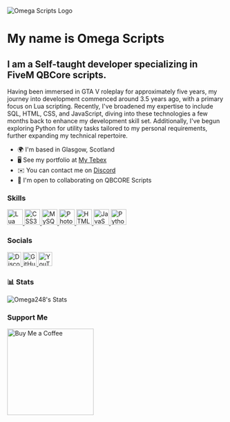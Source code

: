 ![Omega Scripts Logo](https://user-images.githubusercontent.com/18350557/176309783-0785949b-9127-417c-8b55-ab5a4333674e.gif)

# My name is Omega Scripts

## I am a Self-taught developer specializing in FiveM QBCore scripts.



Having been immersed in GTA V roleplay for approximately five years, my journey into development commenced around 3.5 years ago, with a primary focus on Lua scripting. Recently, I've broadened my expertise to include SQL, HTML, CSS, and JavaScript, diving into these technologies a few months back to enhance my development skill set. Additionally, I've begun exploring Python for utility tasks tailored to my personal requirements, further expanding my technical repertoire.

* 🌍  I'm based in Glasgow, Scotland
* 🖥️  See my portfolio at [My Tebex](https://omega-scripts.tebex.io)
* ✉️  You can contact me on [Discord](https://discord.com/invite/VBsUZXWRMj)
* 🤝  I'm open to collaborating on QBCORE Scripts

### Skills

<p align="left">
  <a href="https://www.lua.org/" target="_blank" rel="noreferrer">
    <img src="https://www.lua.org/images/lua30.gif" alt="Lua" width="36" height="36" />
  </a>
  <a href="https://www.w3.org/TR/CSS/#css" target="_blank" rel="noreferrer">
    <img src="https://raw.githubusercontent.com/danielcranney/readme-generator/main/public/icons/skills/css3-colored.svg" alt="CSS3" width="36" height="36" />
  </a>
  <a href="https://www.mysql.com/" target="_blank" rel="noreferrer">
    <img src="https://raw.githubusercontent.com/danielcranney/readme-generator/main/public/icons/skills/mysql-colored.svg" alt="MySQL" width="36" height="36" />
  </a>
  <a href="https://www.adobe.com/uk/products/photoshop.html" target="_blank" rel="noreferrer">
    <img src="https://raw.githubusercontent.com/danielcranney/readme-generator/main/public/icons/skills/photoshop-colored.svg" alt="Photoshop" width="36" height="36" />
  </a>
  <a href="https://developer.mozilla.org/en-US/docs/Glossary/HTML5" target="_blank" rel="noreferrer">
    <img src="https://raw.githubusercontent.com/danielcranney/readme-generator/main/public/icons/skills/html5-colored.svg" alt="HTML5" width="36" height="36" />
  </a>
  <a href="https://developer.mozilla.org/en-US/docs/Web/JavaScript" target="_blank" rel="noreferrer">
    <img src="https://raw.githubusercontent.com/danielcranney/readme-generator/main/public/icons/skills/javascript-colored.svg" alt="JavaScript" width="36" height="36" />
  </a>
  <a href="https://www.python.org/" target="_blank" rel="noreferrer">
    <img src="https://raw.githubusercontent.com/danielcranney/readme-generator/main/public/icons/skills/python-colored.svg" alt="Python" width="36" height="36" />
  </a>
</p>

### Socials

<p align="left">
  <a href="https://discord.com/users/riptide248" target="_blank" rel="noopener noreferrer">
    <img src="https://raw.githubusercontent.com/danielcranney/readme-generator/main/public/icons/socials/discord.svg" alt="Discord" width="32" height="32" />
  </a>
  <a href="https://github.com/Omega248" target="_blank" rel="noopener noreferrer">
    <img src="https://raw.githubusercontent.com/danielcranney/readme-generator/main/public/icons/socials/github.svg" alt="GitHub" width="32" height="32" />
  </a>
  <a href="https://www.youtube.com/channel/UCMhhXXWRvoU8yUNJDvgiT5Q" target="_blank" rel="noopener noreferrer">
    <img src="https://raw.githubusercontent.com/danielcranney/readme-generator/main/public/icons/socials/youtube.svg" alt="YouTube" width="32" height="32" />
  </a>
</p>

### 📊 Stats
![Omega248's Stats](https://github-readme-stats.vercel.app/api?username=Omega248&theme=outrun&show_icons=true&hide_border=false&count_private=true)

### Support Me

<p align="left">
  <a href="https://www.buymeacoffee.com/omegascripts">
    <img src="https://cdn.buymeacoffee.com/buttons/v2/default-yellow.png" alt="Buy Me a Coffee" width="200"/>
  </a>
</p>
